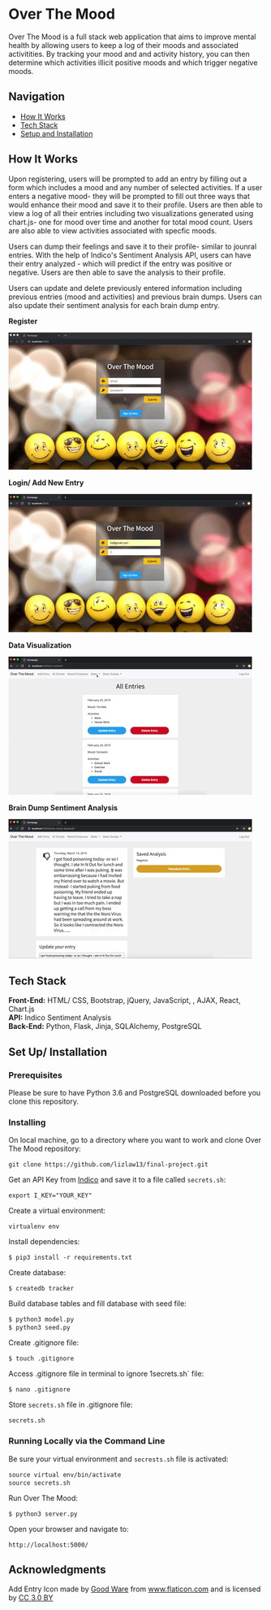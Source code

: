 # Over The Mood

Over The Mood is a full stack web application that aims to improve mental health by allowing users to keep a log of their moods and associated activitities. By tracking your mood and and activity history, you can then determine which activities illicit positive moods and which trigger negative moods.

## Navigation

- [How It Works](#how-it-works)
- [Tech Stack](#tech-stack)
- [Setup and Installation](#setup)

## <a name="how-it-works"></a>How It Works

Upon registering, users will be prompted to add an entry by filling out a form which includes a mood and any number of selected activities. If a user enters a negative mood- they will be prompted to fill out three ways that would enhance their mood and save it to their profile. Users are then able to view a log of all their entries including two visualizations generated using chart.js- one for mood over time and another for total mood count. Users are also able to view activities associated with specfic moods.

Users can dump their feelings and save it to their profile- similar to jounral entries. With the help of Indico's Sentiment Analysis API, users can have their entry analyzed - which will predict if the entry was positive or negative. Users are then able to save the analysis to their profile.

Users can update and delete previously entered information including previous entries (mood and activities) and previous brain dumps. Users can also update their sentiment analysis for each brain dump entry.

**Register**

<img src="static/img/register.gif">

**Login/ Add New Entry**

<img src="static/img/login-add-entry.gif">

**Data Visualization**

<img src="static/img/chart.gif">

**Brain Dump Sentiment Analysis**

<img src="static/img/brain-dump.gif">

## <a name="tech-stack"></a>Tech Stack

<strong>Front-End:</strong> HTML/ CSS, Bootstrap, jQuery, JavaScript, , AJAX, React, Chart.js <br>
<strong>API:</strong> Indico Sentiment Analysis <br>
<strong>Back-End:</strong> Python, Flask, Jinja, SQLAlchemy, PostgreSQL

## <a name="setup"></a>Set Up/ Installation

### Prerequisites

Please be sure to have Python 3.6 and PostgreSQL downloaded before you clone this repository.

### Installing

On local machine, go to a directory where you want to work and clone Over The Mood repository:

```
git clone https://github.com/lizlaw13/final-project.git
```

Get an API Key from <a href="https://indico.io/blog/docs/indico-api/installation/getting-your-api-key/">Indico</a> and save it to a file called `secrets.sh`:

```
export I_KEY="YOUR_KEY"
```

Create a virtual environment:

```
virtualenv env
```

Install dependencies:

```
$ pip3 install -r requirements.txt
```

Create database:

```
$ createdb tracker
```

Build database tables and fill database with seed file:

```
$ python3 model.py
$ python3 seed.py
```

Create .gitignore file:

```
$ touch .gitignore
```

Access .gitignore file in terminal to ignore 1secrets.sh` file:

```
$ nano .gitignore
```

Store `secrets.sh` file in .gitignore file:

```
secrets.sh
```

### Running Locally via the Command Line

Be sure your virtual environment and `secrests.sh` file is activated:

```
source virtual env/bin/activate
source secrets.sh
```

Run Over The Mood:

```
$ python3 server.py
```

Open your browser and navigate to:

```
http://localhost:5000/
```

## Acknowledgments

Add Entry Icon made by <a href="https://www.flaticon.com/authors/good-ware" title="Good Ware">Good Ware</a> from <a href="https://www.flaticon.com/" 			    title="Flaticon">www.flaticon.com</a> and is licensed by <a href="http://creativecommons.org/licenses/by/3.0/" 			    title="Creative Commons BY 3.0" target="_blank">CC 3.0 BY</a></div>
